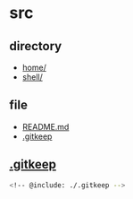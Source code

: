 # src

## directory

- [home/](home/)
- [shell/](shell/)

## file

- [README.md](/README.md)
- [.gitkeep](/.gitkeep)

## [.gitkeep]([.gitkeep)

```bash
<!-- @include: ./.gitkeep -->
```
